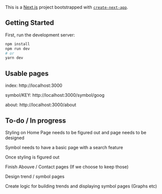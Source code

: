 This is a [Next.js](https://nextjs.org/) project bootstrapped with [`create-next-app`](https://github.com/vercel/next.js/tree/canary/packages/create-next-app).

## Getting Started

First, run the development server:

```bash
npm install
npm run dev
# or
yarn dev
```

## Usable pages
index: http://localhost:3000

symbol/KEY: http://localhost:3000/symbol/goog

about: http://localhost:3000/about

## To-do / In progress

Styling on Home Page needs to be figured out and page needs to be designed

Symbol needs to have a basic page with a search feature

Once styling is figured out

Finish Abouve / Contact pages (If we choose to keep those)

Design trend / symbol pages

Create logic for building trends and displaying symbol pages (Graphs etc)
